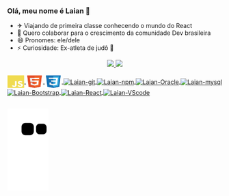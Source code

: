 ### Olá, meu nome é Laian 👋

- ✈ Viajando de primeira classe conhecendo o mundo do React
- 👯 Quero colaborar para o crescimento da comunidade Dev brasileira
- 😄 Pronomes: ele/dele
- ⚡ Curiosidade: Ex-atleta de judô 🥋

<div align="center">
  <a href="https://github.com/laianribas">
  <img height="180em" src="https://github-readme-stats.vercel.app/api?username=laianribas&show_icons=true&theme=synthwave&include_all_commits=true&count_private=true"/>
  <img height="180em" src="https://github-readme-stats.vercel.app/api/top-langs/?username=laianribas&layout=compact&langs_count=7&theme=synthwave"/>
</div>
<div style="display: inline_block"><br>
  <img align="center" alt="Rafa-Js" height="30" width="40" src="https://raw.githubusercontent.com/devicons/devicon/master/icons/javascript/javascript-plain.svg">
  
  <img align="center" alt="Laian-HTML" height="30" width="40" src="https://raw.githubusercontent.com/devicons/devicon/master/icons/html5/html5-original.svg">
  <img align="center" alt="Laian-CSS" height="30" width="40" src="https://raw.githubusercontent.com/devicons/devicon/master/icons/css3/css3-original.svg">
  <img align="center" alt="Laian-git" height="30" width="40"  src="https://cdn.jsdelivr.net/gh/devicons/devicon/icons/git/git-original.svg" />
  <img align="center" alt="Laian-npm" height="30" width="40" src="https://cdn.jsdelivr.net/gh/devicons/devicon/icons/npm/npm-original-wordmark.svg" />
  <img align="center" alt="Laian-Oracle" height="30" width="40" src="https://cdn.jsdelivr.net/gh/devicons/devicon/icons/oracle/oracle-original.svg" />
  <img align="center" alt="Laian-mysql" height="30" width="40" src="https://cdn.jsdelivr.net/gh/devicons/devicon/icons/mysql/mysql-original.svg" />
  <img align="center" alt="Laian-Bootstrap" height="30" width="40" src="https://cdn.jsdelivr.net/gh/devicons/devicon/icons/bootstrap/bootstrap-original.svg" />
  <img align="center" alt="Laian-React" height="30" width="40" src="https://cdn.jsdelivr.net/gh/devicons/devicon/icons/react/react-original.svg">
  <img align="center" alt="Laian-VScode" height="30" width="40" src="https://cdn.jsdelivr.net/gh/devicons/devicon/icons/vscode/vscode-original.svg">
  

</div>
  
  ##
  
  ![Snake animation](https://github.com/rafaballerini/rafaballerini/blob/output/github-contribution-grid-snake.svg)
 
